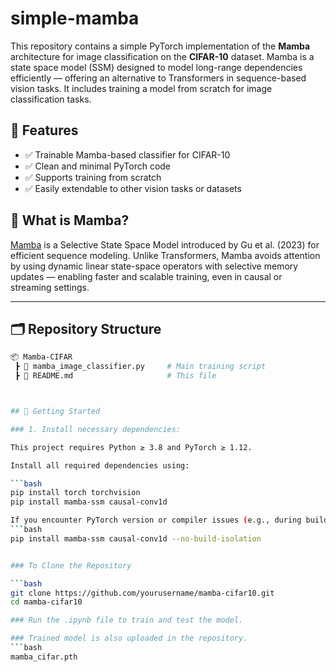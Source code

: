 # simple-mamba
This repository contains a simple PyTorch implementation of the **Mamba** architecture for image classification on the **CIFAR-10** dataset. Mamba is a state space model (SSM) designed to model long-range dependencies efficiently — offering an alternative to Transformers in sequence-based vision tasks.
It includes training a model from scratch for image classification tasks.

## 📌 Features

- ✅ Trainable Mamba-based classifier for CIFAR-10
- ✅ Clean and minimal PyTorch code
- ✅ Supports training from scratch
- ✅ Easily extendable to other vision tasks or datasets


## 🧠 What is Mamba?

[Mamba](https://arxiv.org/abs/2312.00752) is a Selective State Space Model introduced by Gu et al. (2023) for efficient sequence modeling. Unlike Transformers, Mamba avoids attention by using dynamic linear state-space operators with selective memory updates — enabling faster and scalable training, even in causal or streaming settings.

---

## 🗂️ Repository Structure

```bash
📦 Mamba-CIFAR
 ┣ 📄 mamba_image_classifier.py     # Main training script
 ┣ 📄 README.md                     # This file



## 🚀 Getting Started

### 1. Install necessary dependencies:

This project requires Python ≥ 3.8 and PyTorch ≥ 1.12.

Install all required dependencies using:

```bash
pip install torch torchvision
pip install mamba-ssm causal-conv1d

If you encounter PyTorch version or compiler issues (e.g., during building mamba-ssm), use the following safer option:
```bash
pip install mamba-ssm causal-conv1d --no-build-isolation


### To Clone the Repository

```bash
git clone https://github.com/yourusername/mamba-cifar10.git
cd mamba-cifar10

### Run the .ipynb file to train and test the model.

### Trained model is also uploaded in the repository.
```bash
mamba_cifar.pth
